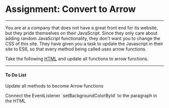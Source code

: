 <h1>Assignment: Convert to Arrow</h1>


<hr>

<p>You are at a company that does not have a great front end for its website, but they pride themselves on their JavaScript. Since they only care about adding random JavaScript functionality, they don't want you to change the CSS of this site. They have given you a task to update the Javascript in their site to ES6, so that every method being called uses arrow functions.</p>
<p>Take the following <a href="#">HTML</a> and update all functions to arrow functions.</p>

<hr>

<h4>To Do List</h4>
<p>Update all methods to become Arrow functions</p>
<p>Connect the EventListener `setBackgroundColorById` to the paragraph in the HTML</p>


